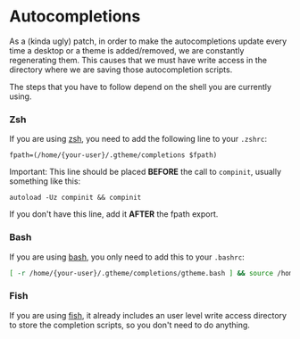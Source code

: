 # Autocompletions

As a (kinda ugly) patch, in order to make the autocompletions update every time a desktop or a theme is added/removed, we are constantly regenerating them. This causes that we must have write access in the directory where we are saving those autocompletion scripts.

The steps that you have to follow depend on the shell you are currently using.

### Zsh

If you are using [zsh](https://www.zsh.org/), you need to add the following line to your `.zshrc`:

```
fpath=(/home/{your-user}/.gtheme/completions $fpath)
```

Important: This line should be placed **BEFORE** the call to `compinit`, usually something like this:

```
autoload -Uz compinit && compinit
```

If you don't have this line, add it **AFTER** the fpath export.

### Bash

If you are using [bash](https://www.gnu.org/software/bash/), you only need to add this to your `.bashrc`:

```bash
[ -r /home/{your-user}/.gtheme/completions/gtheme.bash ] && source /home/{your-user}/.gtheme/completions/gtheme.bash
```

### Fish

If you are using [fish](https://github.com/fish-shell/fish-shell), it already includes an user level write access directory to store the completion scripts, so you don't need to do anything.
